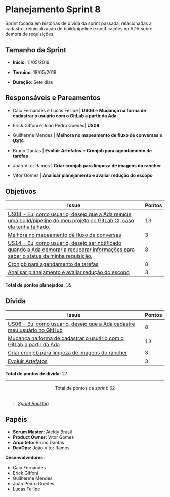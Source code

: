 # Planejamento Sprint 8

Sprint focada em histórias de dívida da sprint passada, relacionadas à cadastro, reinicialização de build/pipeline e notificações na ADA sobre demora de requisições.

## Tamanho da Sprint

* **Início**: 11/05/2019
* **Término**: 18/05/2019

* **Duração**: Sete dias

## Responsáveis e Pareamentos

* Caio Fernandes e Lucas Fellipe | **US06** e **Mudança na forma de cadastrar o usuário com o GitLab a partir da Ada**
* Erick Giffoni e João Pedro Guedes| **US08**
* Guilherme Mendes | **Melhora no mapeamento de fluxo de conversas** e **US14**

* Bruno Dantas | **Evoluir Artefatos** e **Cronjob para agendamento de tarefas**
* João Vítor Ramos | **Criar cronjob para limpeza de imagens do rancher**
* Vítor Gomes | **Analisar planejamento e avaliar redução do escopo**


## Objetivos

| Issue | Pontos |
| ----- | ------ |
| [US08 - Eu, como usuário, desejo que a Ada reinicie uma build/pipeline do meu projeto no GitLab CI, caso ela tenha falhado.](https://github.com/fga-eps-mds/2019.1-ADA/issues/194) | 13 |
| [Melhora no mapeamento de fluxo de conversas](https://github.com/fga-eps-mds/2019.1-ADA/issues/195) | 3 |
| [US14 - Eu, como usuário, desejo ser notificado quando a Ada demorar a recuperar informações para saber o status da minha requisição.](https://github.com/fga-eps-mds/2019.1-ADA/issues/196) | 8 |
| [Cronjob para agendamento de tarefas](https://github.com/fga-eps-mds/2019.1-ADA/issues/199) | 8 |
| [Analisar planejamento e avaliar redução do escopo](https://github.com/fga-eps-mds/2019.1-ADA/issues/200) | 3 |

__Total de pontos planejados:__ 35

## Dívida

| Issue | Pontos |
| ----- | ------ |
| [US06 - Eu, como usuário, desejo que a Ada cadastre meu usuário no GitHub](https://github.com/fga-eps-mds/2019.1-ADA/issues/183) | 8 |
| [Mudança na forma de cadastrar o usuário com o GitLab a partir da Ada](https://github.com/fga-eps-mds/2019.1-ADA/issues/187) | 13 |
| [Criar cronjob para limpeza de imagens do rancher](https://github.com/fga-eps-mds/2019.1-ADA/issues/184) | 3 |
| [Evoluir Artefatos](https://github.com/fga-eps-mds/2019.1-ADA/issues/185) | 3 |
__Total de pontos de dívida:__ 27

***

<div style="text-align: center"> Total de pontos da <i>sprint</i>: 62 </div> <br>

> [_Sprint_ _Backlog_](https://github.com/fga-eps-mds/2019.1-ADA/milestone/9)  

## Papéis
* __Scrum Master:__ Ateldy Brasil
* __Product Owner:__ Vítor Gomes
* __Arquiteto:__ Bruno Dantas
* __DevOps:__ João Vítor Ramos

__Desenvolvedores:__
* Caio Fernandes 
* Erick Giffoni
* Guilherme Mendes
* João Pedro Guedes
* Lucas Fellipe